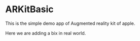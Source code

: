 # ARKitBasic
This is the simple demo app of Augmented reality kit of apple. 

Here we are adding a bix in real world.
